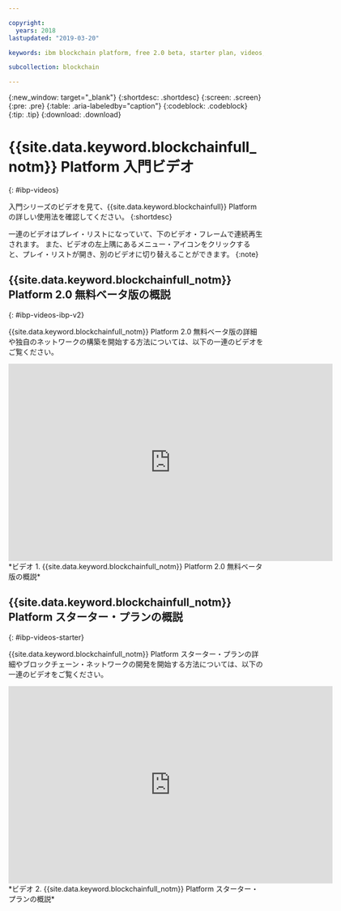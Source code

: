 ```yaml
---

copyright:
  years: 2018
lastupdated: "2019-03-20"

keywords: ibm blockchain platform, free 2.0 beta, starter plan, videos, getting started

subcollection: blockchain

---
```


{:new_window: target="_blank"}
{:shortdesc: .shortdesc}
{:screen: .screen}
{:pre: .pre}
{:table: .aria-labeledby="caption"}
{:codeblock: .codeblock}
{:tip: .tip}
{:download: .download}


# {{site.data.keyword.blockchainfull_notm}} Platform 入門ビデオ
{: #ibp-videos}

入門シリーズのビデオを見て、{{site.data.keyword.blockchainfull}} Platform の詳しい使用法を確認してください。
{:shortdesc}

一連のビデオはプレイ・リストになっていて、下のビデオ・フレームで連続再生されます。 また、ビデオの左上隅にあるメニュー・アイコンをクリックすると、プレイ・リストが開き、別のビデオに切り替えることができます。
{:note}

## {{site.data.keyword.blockchainfull_notm}} Platform 2.0 無料ベータ版の概説
{: #ibp-videos-ibp-v2}

{{site.data.keyword.blockchainfull_notm}} Platform 2.0 無料ベータ版の詳細や独自のネットワークの構築を開始する方法については、以下の一連のビデオをご覧ください。

<iframe class="embed-responsive-item" id="youtubeplayer" title="スターター・プランのビデオ" type="text/html" width="640" height="390" src="https://www.youtube.com/embed?listType=playlist&list=PL7LSy0eQMvjtIJkNRCJZC7mGfB5K49lrX" frameborder="0" webkitallowfullscreen mozallowfullscreen allowfullscreen> </iframe>
*ビデオ 1. {{site.data.keyword.blockchainfull_notm}} Platform 2.0 無料ベータ版の概説*

## {{site.data.keyword.blockchainfull_notm}} Platform スターター・プランの概説
{: #ibp-videos-starter}

{{site.data.keyword.blockchainfull_notm}} Platform スターター・プランの詳細やブロックチェーン・ネットワークの開発を開始する方法については、以下の一連のビデオをご覧ください。

<iframe class="embed-responsive-item" id="youtubeplayer" title="スターター・プランのビデオ" type="text/html" width="640" height="390" src="https://www.youtube.com/embed?listType=playlist&list=PL7LSy0eQMvjvBdal2mm74JlcNGMXYSGOe" frameborder="0" webkitallowfullscreen mozallowfullscreen allowfullscreen> </iframe>
*ビデオ 2. {{site.data.keyword.blockchainfull_notm}} Platform スターター・プランの概説*
